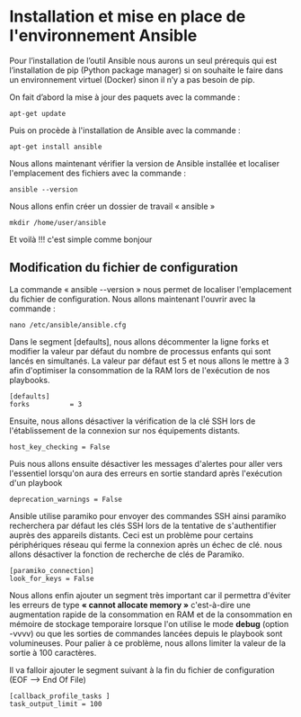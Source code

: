 # Installation et mise en place de l'environnement Ansible

Pour l’installation de l’outil Ansible nous aurons un seul prérequis qui est l’installation de pip (Python package manager) si on souhaite le faire dans un environnement virtuel (Docker) sinon il n’y a pas besoin de pip.

On fait d’abord la mise à jour des paquets avec la commande :

```
apt-get update
```
Puis on procède à l'installation de Ansible avec la commande :

```
apt-get install ansible
```

Nous allons maintenant vérifier la version de Ansible installée et localiser l'emplacement des fichiers avec la commande :

```
ansible --version
```

Nous allons enfin créer un dossier de travail « ansible » 

```
mkdir /home/user/ansible
```

Et voilà !!! c'est simple comme bonjour  


## Modification du fichier de configuration

La commande « ansible --version » nous permet de localiser l'emplacement du fichier de configuration. Nous allons maintenant l'ouvrir avec la commande :

```
nano /etc/ansible/ansible.cfg
```

Dans le segment [defaults], nous allons décommenter la ligne forks et modifier la valeur par défaut du nombre de processus enfants qui sont lancés en simultanés. La valeur par défaut est 5 et nous allons le mettre à 3 afin d'optimiser la consommation de la RAM lors de l'exécution de nos playbooks.

```
[defaults]
forks          = 3
```

Ensuite, nous allons désactiver la vérification de la clé SSH lors de l'établissement de la connexion sur nos équipements distants.

```
host_key_checking = False
```

Puis nous allons ensuite désactiver les messages d'alertes pour aller vers l'essentiel lorsqu'on aura des erreurs en sortie standard après l'exécution d'un playbook

```
deprecation_warnings = False
```

Ansible utilise paramiko pour envoyer des commandes SSH ainsi paramiko recherchera par défaut les clés SSH lors de la tentative de s'authentifier auprès des appareils distants. Ceci est un problème pour certains périphériques réseau qui ferme la connexion après un échec de clé. nous allons désactiver la fonction de recherche de clés de Paramiko.

```
[paramiko_connection]
look_for_keys = False
```

Nous allons enfin ajouter un segment très important car il permettra d'éviter les erreurs de type **« cannot allocate memory »** c'est-à-dire une augmentation rapide de la consommation en RAM et de la consommation en mémoire de stockage temporaire lorsque l'on utilise le mode **debug** (option -vvvv) ou que les sorties de commandes lancées depuis le playbook sont volumineuses. Pour palier à ce problème, nous allons limiter la valeur de la sortie à 100 caractères. 

Il va falloir ajouter le segment suivant à la fin du fichier de configuration (EOF --> End Of File)

```
[callback_profile_tasks ]
task_output_limit = 100
```







